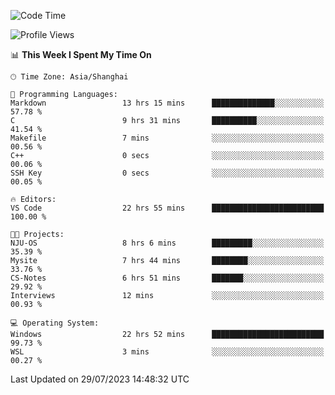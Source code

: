 <!--START_SECTION:waka-->
![Code Time](http://img.shields.io/badge/Code%20Time-1%2C087%20hrs%204%20mins-blue)

![Profile Views](http://img.shields.io/badge/Profile%20Views-1-blue)

📊 **This Week I Spent My Time On** 

```text
🕑︎ Time Zone: Asia/Shanghai

💬 Programming Languages: 
Markdown                 13 hrs 15 mins      ██████████████░░░░░░░░░░░   57.78 % 
C                        9 hrs 31 mins       ██████████░░░░░░░░░░░░░░░   41.54 % 
Makefile                 7 mins              ░░░░░░░░░░░░░░░░░░░░░░░░░   00.56 % 
C++                      0 secs              ░░░░░░░░░░░░░░░░░░░░░░░░░   00.06 % 
SSH Key                  0 secs              ░░░░░░░░░░░░░░░░░░░░░░░░░   00.05 % 

🔥 Editors: 
VS Code                  22 hrs 55 mins      █████████████████████████   100.00 % 

🐱‍💻 Projects: 
NJU-OS                   8 hrs 6 mins        █████████░░░░░░░░░░░░░░░░   35.39 % 
Mysite                   7 hrs 44 mins       ████████░░░░░░░░░░░░░░░░░   33.76 % 
CS-Notes                 6 hrs 51 mins       ███████░░░░░░░░░░░░░░░░░░   29.92 % 
Interviews               12 mins             ░░░░░░░░░░░░░░░░░░░░░░░░░   00.93 % 

💻 Operating System: 
Windows                  22 hrs 52 mins      █████████████████████████   99.73 % 
WSL                      3 mins              ░░░░░░░░░░░░░░░░░░░░░░░░░   00.27 % 
```


 Last Updated on 29/07/2023 14:48:32 UTC
<!--END_SECTION:waka-->